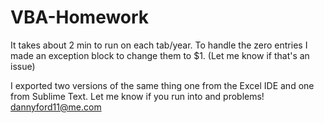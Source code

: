 # VBA-Homework

It takes about 2 min to run on each tab/year. To handle the zero entries I made an exception block to change them to $1. (Let me know if that's an issue)

I exported two versions of the same thing one from the Excel IDE and one from Sublime Text. Let me know if you run into and problems! dannyford11@me.com
